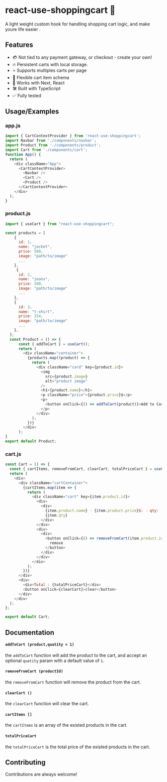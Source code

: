 # react-use-shoppingcart 🛒

A light weight custom hook for handling shopping cart logic, and make youre life easier .

## Features

- 💳 Not tied to any payment gateway, or checkout - create your own!
- 🔥 Persistent carts with local storage.
- ⭐️ Supports multiples carts per page
- 🛒 Flexible cart item schema
- 🥞 Works with Next, React
- 🛠 Built with TypeScript
- ✅ Fully tested

## Usage/Examples

### app.js

```javascript
import { CartContextProvider } from 'react-use-shoppingcart';
import Navbar from './components/navbar';
import Product from './components/product';
import Cart from './components/cart';
function App() {
  return (
    <div className="App">
      <CartContextProvider>
        <Navbar />
        <Cart />
        <Product />
      </CartContextProvider>
    </div>
  );
}
```

### product.js

```javascript
import { useCart } from "react-use-shoppingcart";

const products = [
    {
      id: 1,
      name: "jacket",
      price: 500,
      image: "path/to/image"
      ...
    },
     {
      id: 2,
      name: "jeans",
      price: 100,
      image: "path/to/image"
      ...
    },
    {
      id: 3,
      name: "t-shirt",
      price: 254,
      image: "path/to/image"
      ...
    },
  ];
  const Product = () => {
      const { addToCart } = useCart();
      return (
        <div className="container">
          {products.map((product) => {
            return (
              <div className="card" key={product.id}>
                <img
                  src={product.image}
                  alt="product image"
                />
                <h1>{product.name}</h1>
                <p className="price">{product.price}$</p>
                <p>
                  <button onClick={() => addToCart(product)}>Add to Cart</button>
                </p>
              </div>
            );
          })}
        </div>
      );
}
export default Product;
```

### cart.js

```javascript
const Cart = () => {
  const { cartItems, removeFromCart, clearCart, totalPriceCart } = useCart();
  return (
    <div>
      <div className="cartContainer">
        {cartItems.map(item => {
          return (
            <div className="cart" key={item.product.id}>
              <div>
                <div>
                  {item.product.name} - {item.product.price}$: - qty:
                  {item.qty}
                </div>
              </div>
              <div>
                <div>
                  <button onClick={() => removeFromCart(item.product.id)}>
                    remove
                  </button>
                </div>
              </div>
            </div>
          );
        })}
      </div>
      <div>
        <div>Total : {totalPriceCart}</div>
        <button onClick={clearCart}>clear</button>
      </div>
    </div>
  );
};

export default Cart;
```

## Documentation

#### `addToCart (product,quatity = 1)`

the `addToCart` function will add the product to the cart, and accept an optional `quatity` param with a default value of `1`.

#### `removeFromCart (productId)`

the `removeFromCart` function will remove the product from the cart.

#### `clearCart ()`

the `clearCart` function will clear the cart.

#### `cartItems []`

the `cartItems` is an array of the existed products in the cart.

#### `totalPriceCart`

the `totalPriceCart` is the total price of the existed products in the cart.

## Contributing

Contributions are always welcome!
